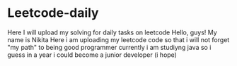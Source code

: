 # Leetcode-daily
Here I will upload my solving for daily tasks on leetcode
Hello, guys! My name is Nikita 
Here i am uploading my leetcode code so that i will not forget "my path" to being good programmer 
currently i am studiyng java so i guess in a year i could become a junior developer (i hope)
